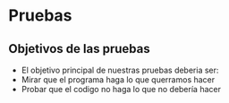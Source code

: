 # Pruebas
## Objetivos de las pruebas

* El objetivo principal de nuestras pruebas deberia ser:
* Mirar que el programa haga lo que querramos hacer
* Probar que el codigo no haga lo que no debería hacer
